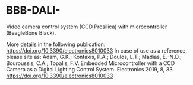 # BBB-DALI-
Video camera control system (CCD Prosilica) with microcontroller (BeagleBone Black).

More details in the following publication: https://doi.org/10.3390/electronics8010033
In case of use as a reference, please site as: Adam, G.K.; Kontaxis, P.A.; Doulos, L.T.; Madias, E.-N.D.; Bouroussis, C.A.; Topalis, F.V. Embedded Microcontroller with a CCD Camera as a Digital Lighting Control System. Electronics 2019, 8, 33. https://doi.org/10.3390/electronics8010033 
